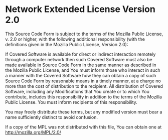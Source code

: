 Network Extended License Version 2.0
====================================

This Source Code Form is subject to the terms of the Mozilla Public License, v. 2.0 or higher, with the following additional responsibility (with the definitions given in the Mozilla Public License, Version 2.0):

If Covered Software is available for direct or indirect interaction remotely through a computer network then such Covered Software must also be made available in Source Code Form in the same manner as described in the Mozilla Public License, and You must inform those who interact in such a manner with the Covered Software how they can obtain a copy of such Source Code Form by reasonable means in a timely manner, at a charge no more than the cost of distribution to the recipient.
All distribution of Covered Software, including any Modifications that You create or to which You contribute, includes this responsibility in addition to the terms of the Mozilla Public License. You must inform recipients of this responsibility.

You may freely distribute these terms, but any modified version must bear a name sufficiently distinct to avoid confusion.

If a copy of the MPL was not distributed with this file, You can obtain one at http://mozilla.org/MPL/2.0/
